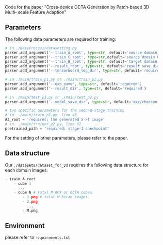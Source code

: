 Code for the paper "Cross-device OCTA Generation by Patch-based 3D Multi-
scale Feature Adaption"

## Parameters
The following data parameters are required for training:
```python
# in ./BaseProcess/datasetting.py
parser.add_argument('--train_A_root', type=str, default='source domain OCT cube dir')
parser.add_argument('--train_C_root', type=str,default='source domain OCTA cube dir')
parser.add_argument('--train_B_root', type=str, default='target domain OCT cube dir')
parser.add_argument('--result_root', type=str, default='result save dir')
parser.add_argument('--tensorboard_log_dir', type=str, default='required')

# in ./main/train_p1.py or ./main/train_p2.py
parser.add_argument('--exp_name', type=str, default='required')
parser.add_argument('--result_dir', type=str, default='required')

# in ./main/test_p1.py or ./main/test_p2.py
parser.add_argument('--model_save_dir', type=str, default='xxx/checkpoints')

# two specific parameters for the second-stage training
# in  ./main/train_p2.py, line 43
A2_root = 'required; the generated S->T image'
# in  ./main/trainer_p2.py, line 32
pretrained_path = 'required; stage-1 checkpoint'
```
For the setting of other parameters, please refer to the paper.

## Data structure
Our `./datasets/dataset_for_3d` requires the following data structure for each domain images:
```python
- train_A_root
    - cube 1
      ...
    - cube N # total N OCT or OCTA cubes.
        - 1.png # total M bscan images.
        - 2.png
          ...
        - M.png
```

## Environment
please refer to `requirements.txt`

